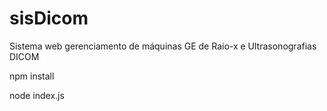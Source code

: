 # sisDicom
Sistema web gerenciamento de máquinas GE de Raio-x e Ultrasonografias DICOM

npm install

node index.js
